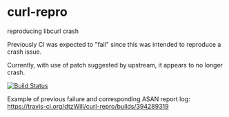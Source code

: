 # curl-repro
reproducing libcurl crash

Previously CI was expected to "fail" since this was intended to reproduce a crash issue.

Currently, with use of patch suggested by upstream, it appears to no longer crash.

[![Build Status](https://travis-ci.org/dtzWill/curl-repro.svg?branch=master)](https://travis-ci.org/dtzWill/curl-repro)


Example of previous failure and corresponding ASAN report log:
https://travis-ci.org/dtzWill/curl-repro/builds/394289319
